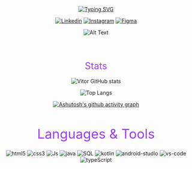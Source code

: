 

<div align="center">

[![Typing SVG](https://readme-typing-svg.demolab.com?font=Rubik&size=25&letterSpacing=-1px&duration=3000&pause=300&color=9A3EF7&center=true&vCenter=true&width=435&lines=Hi%2C+I'm+Vitor;This+is+my+Github)](https://git.io/typing-svg)

</div>

<div align="center">
<div align="center">

[![Linkedin](https://img.shields.io/badge/LinkedIn-9A3EF7?style=for-the-badge&logo=linkedin&logoColor=white)](https://www.linkedin.com/in/vitor-paes-kolle-2bb08a30b/) 
[![Instagram](https://img.shields.io/badge/Instagram-9A3EF7?style=for-the-badge&logo=instagram&logoColor=white)](https://www.instagram.com/vitorkolle/) [![Figma](https://img.shields.io/badge/Figma-9A3EF7?style=for-the-badge&logo=figma&logoColor=white)](https://www.figma.com/files/user/1201643014433847388?fuid=1201643014433847388)


![Alt Text](https://user-images.githubusercontent.com/74038190/225813708-98b745f2-7d22-48cf-9150-083f1b00d6c9.gif)

</div>

</br>

<div align="center">

<h1 style="color: #9A3EF7FF; font-size:25px; font-weight:400">Stats</h1>

![Vitor GitHub stats](https://github-readme-stats.vercel.app/api?username=vitorkolle&show_icons=true&theme=tokyonight)

![Top Langs](https://github-readme-stats.vercel.app/api/top-langs/?username=vitorkolle&layout=compact&theme=tokyonight)

</div>


[![Ashutosh's github activity graph](https://github-readme-activity-graph.vercel.app/graph?username=Vitorkolle&theme=tokyo-night)](https://github.com/ashutosh00710/github-readme-activity-graph)

<div align="center">

<h1 style="color: #9A3EF7FF; font-size:35px; font-weight:400">Languages & Tools</h1>

<div>
<img src = "https://img.shields.io/badge/HTML5-9A3EF7?style=for-the-badge&logo=html5&logoColor=white" alt = "html5">
<img src = "https://img.shields.io/badge/CSS3-9A3EF7?style=for-the-badge&logo=css3&logoColor=white" alt = "css3">
<img src = "https://img.shields.io/badge/JavaScript-9A3EF7?style=for-the-badge&logo=javascript&logoColor=ffffff" alt = "Js">
<img src = "https://img.shields.io/badge/Java-9A3EF7?style=for-the-badge&logo=openjdk&logoColor=white" alt = "java">
<img src = "https://img.shields.io/badge/MySQL-9A3EF7?style=for-the-badge&logo=mysql&logoColor=white" alt = "SQL">
<img src = "https://img.shields.io/badge/Kotlin-9A3EF7?&style=for-the-badge&logo=kotlin&logoColor=white" alt = "kotlin">
<img src = "https://img.shields.io/badge/Android_Studio-9A3EF7?style=for-the-badge&logo=android-studio&logoColor=white" alt = "android-studio">
 <img src = "https://img.shields.io/badge/Visual_Studio_Code-9A3EF7?style=for-the-badge&logo=visual%20studio%20code&logoColor=white" alt = "vs-code"> 
<img src = "https://img.shields.io/badge/TypeScript-9A3EF7?style=for-the-badge&logo=typescript&logoColor=white" alt = "typeScript">
</div>
</div>
